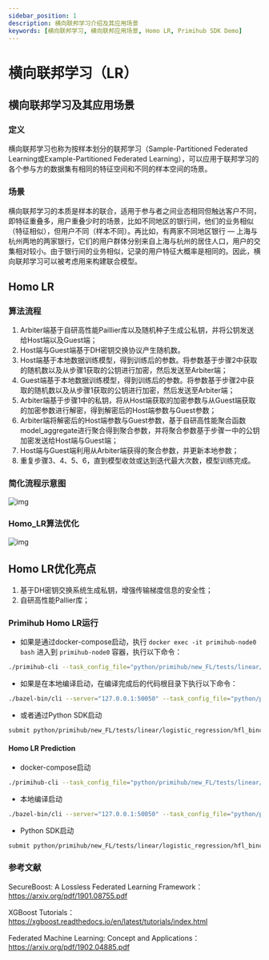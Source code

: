 ```yaml
---
sidebar_position: 1
description: 横向联邦学习介绍及其应用场景
keywords: [横向联邦学习, 横向联邦应用场景, Homo LR, Primihub SDK Demo]
---
```

# 横向联邦学习（LR）

## 横向联邦学习及其应用场景

### 定义

横向联邦学习也称为按样本划分的联邦学习（Sample-Partitioned Federated Learning或Example-Partitioned Federated Learning），可以应用于联邦学习的各个参与方的数据集有相同的特征空间和不同的样本空间的场景。

### 场景

横向联邦学习的本质是样本的联合，适用于参与者之间业态相同但触达客户不同，即特征重叠多，用户重叠少时的场景，比如不同地区的银行间，他们的业务相似（特征相似），但用户不同（样本不同）。再比如，有两家不同地区银行 — 上海与杭州两地的两家银行，它们的用户群体分别来自上海与杭州的居住人口，用户的交集相对较小。由于银行间的业务相似，记录的用户特征大概率是相同的。因此，横向联邦学习可以被考虑用来构建联合模型。

## Homo LR

### 算法流程

1. Arbiter端基于自研高性能Paillier库以及随机种子生成公私钥，并将公钥发送给Host端以及Guest端；
2. Host端与Guest端基于DH密钥交换协议产生随机数。
3. Host端基于本地数据训练模型，得到训练后的参数。将参数基于步骤2中获取的随机数以及从步骤1获取的公钥进行加密，然后发送至Arbiter端；
4. Guest端基于本地数据训练模型，得到训练后的参数。将参数基于步骤2中获取的随机数以及从步骤1获取的公钥进行加密，然后发送至Arbiter端；
5. Arbiter端基于步骤1中的私钥，将从Host端获取的加密参数与从Guest端获取的加密参数进行解密，得到解密后的Host端参数与Guest参数；
6. Arbiter端将解密后的Host端参数与Guest参数，基于自研高性能聚合函数model_aggregate进行聚合得到聚合参数，并将聚合参数基于步骤一中的公钥加密发送给Host端与Guest端；
7. Host端与Guest端利用从Arbiter端获得的聚合参数，并更新本地参数；
8. 重复步骤3、4、5、6，直到模型收敛或达到迭代最大次数，模型训练完成。

### 简化流程示意图

![img](/img/homolr流程示意.PNG)

### Homo_LR算法优化

![img](/img/Homo_LR算法优化.jpg)

## Homo LR优化亮点

1. 基于DH密钥交换系统生成私钥，增强传输梯度信息的安全性；
2. 自研高性能Pallier库；

### Primihub Homo LR运行

- 如果是通过docker-compose启动，执行 `docker exec -it primihub-node0 bash` 进入到 `primihub-node0` 容器，执行以下命令：

```bash
./primihub-cli --task_config_file="python/primihub/new_FL/tests/linear/logistic_regression/hfl_binclass_paillier.json"
```

- 如果是在本地编译启动，在编译完成后的代码根目录下执行以下命令：

```bash
./bazel-bin/cli --server="127.0.0.1:50050" --task_config_file="python/primihub/new_FL/tests/linear/logistic_regression/hfl_binclass_paillier.json"
```

- 或者通过Python SDK启动

```bash
submit python/primihub/new_FL/tests/linear/logistic_regression/hfl_binclass_paillier.json
```

#### Homo LR Prediction

- docker-compose启动

```bash
./primihub-cli --task_config_file="python/primihub/new_FL/tests/linear/logistic_regression/hfl_binclass_predict.json"
```

- 本地编译启动

```bash
./bazel-bin/cli --server="127.0.0.1:50050" --task_config_file="python/primihub/new_FL/tests/linear/logistic_regression/hfl_binclass_predict.json"
```

- Python SDK启动

```bash
submit python/primihub/new_FL/tests/linear/logistic_regression/hfl_binclass_predict.json
```

### 参考文献

SecureBoost: A Lossless Federated Learning Framework：<https://arxiv.org/pdf/1901.08755.pdf>

XGBoost Tutorials：<https://xgboost.readthedocs.io/en/latest/tutorials/index.html>

Federated Machine Learning: Concept and Applications：<https://arxiv.org/pdf/1902.04885.pdf>
